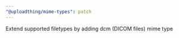 ```yaml
---
"@uploadthing/mime-types": patch
---
```


Extend supported filetypes by adding dcm (DICOM files) mime type

